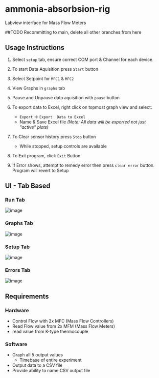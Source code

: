 # ammonia-absorbsion-rig
 Labview interface for Mass Flow Meters


##TODO 
Recommitting to main, delete all other branches from here

## Usage Instructions
1. Select `setup` tab, ensure correct COM port & Channel for each device.

2. To start Data Aquisition press `Start` button

3. Select Setpoint for `MFC1` & `MFC2`

4. View Graphs in `graphs` tab

5. Pause and Unpause data aquisition with `pause` button

6. To export data to Excel, right click on topmost graph view 
     and select:
     - `Export` -> `Export  Data to Excel`
     - Name & Save Excel file
        _(Note: All data will be exported not just "active" plots)_


7. To Clear sensor history press `Stop` button
     - While stopped, setup controls are available

8. To Exit program, click `Exit` Button

9. If Error shows, attempt to remedy error then press
     `clear error` button. Program will revert to Setup


## UI - Tab Based
### Run Tab
![image](https://github.com/ImogenWren/ammonia-absorbsion-rig/assets/97303986/c6ff0260-6c46-4e6a-867e-27e8612076a5)


### Graphs Tab
![image](https://github.com/ImogenWren/ammonia-absorbsion-rig/assets/97303986/fefd2ad3-b469-4655-a722-2c1701582340)

### Setup Tab
![image](https://github.com/ImogenWren/ammonia-absorbsion-rig/assets/97303986/d46a686d-d506-442f-9fd5-52f768849089)


### Errors Tab
![image](https://github.com/ImogenWren/ammonia-absorbsion-rig/assets/97303986/a55a44d4-42e9-4af6-9db5-cd13f8112070)



 
## Requirements

### Hardware 
 - Control Flow with 2x MFC (Mass Flow Controllers)
 - Read Flow value from 2x MFM (Mass Flow Meters)
 - read value from K-type thermocouple

### Software
- Graph all 5 output values
	- Timebase of entire experiment
- Output data to a CSV file
- Provide ability to name CSV output file

 
